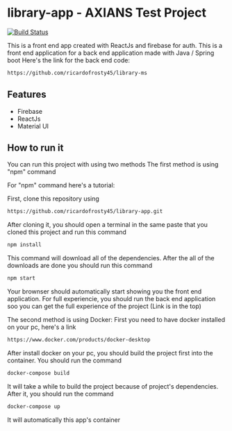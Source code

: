 # library-app - AXIANS Test Project

[![Build Status](https://travis-ci.org/joemccann/dillinger.svg?branch=master)](https://github.com/ricardofrosty45/library-app/tree/main)

This is a front end app created with ReactJs and firebase for auth. This is a front end application for a back end application made with Java / Spring boot
Here's the link for the back end code:

```sh
https://github.com/ricardofrosty45/library-ms
```

## Features

- Firebase
- ReactJs
- Material UI


## How to run it

You can run this project with using two methods
The first method is using "npm" command

For "npm" command here's a tutorial:

First, clone this repository using

```sh
https://github.com/ricardofrosty45/library-app.git
```

After cloning it, you should open a terminal in the same paste that you cloned this project and run this command

```sh
npm install
```

This command will download all of the dependencies.
After the all of the downloads are done you should run this command


```sh
npm start
```

Your brownser should automatically start showing you the front end application.
For full experiencie, you should run the back end application soo you can get the full experience of the project
(Link is in the top)



The second method is using Docker:
First you need to have docker installed on your pc, here's a link

```sh
https://www.docker.com/products/docker-desktop
```

After install docker on your pc, you should build the project first into the container.
You should run the command

```sh
docker-compose build
```
It will take a while to build the project because of project's dependencies.
After it, you should run the command

```sh
docker-compose up
```

It will automatically this app's container
